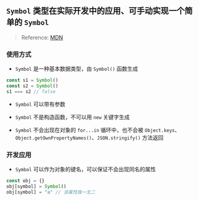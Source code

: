 ## `Symbol` 类型在实际开发中的应用、可手动实现一个简单的 `Symbol`

> Reference: [MDN](https://developer.mozilla.org/zh-CN/docs/Web/JavaScript/Reference/Global_Objects/Symbol)

### 使用方式

- `Symbol` 是一种基本数据类型，由 `Symbol()` 函数生成

```js
const s1 = Symbol()
const s2 = Symbol()
s1 === s2 // false
```

- `Symbol` 可以带有参数

- `Symbol` 不是构造函数，不可以用 `new` 关键字生成

- `Symbol` 不会出现在对象的 `for...in` 循环中，也不会被 `Object.keys`、`Object.getOwnPropertyNames()`、`JSON.stringify()` 方法返回


### 开发应用

- `Symbol` 可以作为对象的键名，可以保证不会出现同名的属性

```js
const obj = {}
obj[symbol] = Symbol()
obj[symbol] = "a" // 该属性独一无二
```